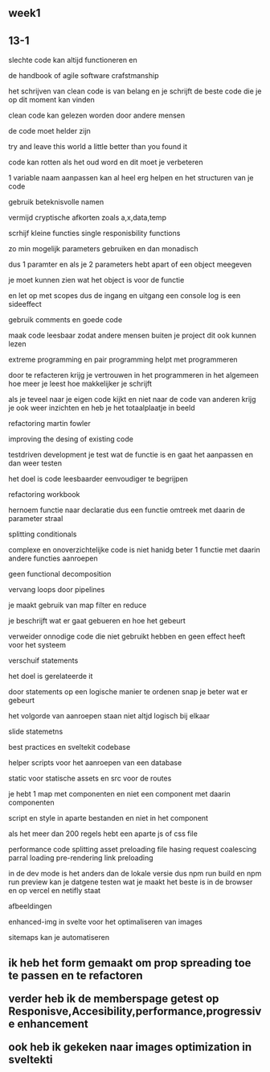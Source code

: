 <h2 id="week1">week1</h2>
<section>
<h2>13-1</h2>
<p>
slechte code kan altijd functioneren en 

de handbook of agile software crafstmanship 

het schrijven van clean code is van belang en je schrijft de beste code die je op dit moment kan vinden 

clean code kan gelezen worden door andere mensen 

de code moet helder zijn

try and leave this world a little better than you found it 


code kan rotten als het oud word en dit moet je verbeteren

1 variable naam aanpassen kan al heel erg helpen en het structuren van je code 

gebruik beteknisvolle namen 

vermijd cryptische afkorten zoals a,x,data,temp

</p>


<p>

scrhijf kleine functies
single responisbility functions

zo min mogelijk parameters gebruiken en dan monadisch 

dus 1 paramter en als je 2 parameters hebt apart of een object meegeven

je moet kunnen zien wat het object is voor de functie 

en let op met scopes dus de ingang en uitgang 
een console log is een sideeffect 



</p>

<p>
gebruik comments en goede code 
</p>

<p>
maak code leesbaar zodat andere mensen buiten je project dit ook kunnen lezen 

extreme programming en pair programming helpt met programmeren 

</p>


<p>door te refacteren krijg je vertrouwen in het programmeren in het algemeen 
hoe meer je leest hoe makkelijker je schrijft 

als je teveel naar je eigen code kijkt en niet naar de code van anderen krijg je ook weer inzichten 
en heb je het totaalplaatje in beeld 

refactoring martin fowler 

improving the desing of existing code

testdriven development je test wat de functie is en gaat het aanpassen en dan weer testen

het doel is code leesbaarder eenvoudiger te begrijpen 

refactoring workbook 

hernoem functie naar declaratie dus een functie omtreek met daarin de parameter straal 

splitting conditionals 

complexe en onoverzichtelijke code is niet hanidg beter 1 functie met daarin andere functies aanroepen

geen functional decomposition 



</p>

<p>
vervang loops door pipelines

je maakt gebruik van map filter en reduce  

je beschrijft wat er gaat gebueren en hoe het gebeurt 




</p>


<p>
verweider onnodige code die niet gebruikt hebben en geen effect heeft voor het systeem

</p>


<p>
verschuif statements

het doel is gerelateerde it

door statements op een logische manier te ordenen snap je beter wat er gebeurt

het volgorde van aanroepen staan niet altjd logisch bij elkaar 

slide statemetns



</p>


<p>
best practices en sveltekit codebase 

helper scripts voor het aanroepen van een database

static voor statische assets 
en src voor de routes 

je hebt 1 map met componenten en niet een component met daarin componenten 

script en style in aparte bestanden en niet in het component 

als het meer dan 200 regels hebt een aparte js of css file



</p>

<p>
performance 
code splitting 
asset preloading
file hasing
request coalescing 
parral loading
pre-rendering
link preloading

in de dev mode is het anders dan de lokale versie dus npm run build en npm run preview kan je datgene testen wat je maakt
het beste is in de browser en op vercel en netifly staat

afbeeldingen 

enhanced-img in svelte voor het optimaliseren van images 


</p>

<p>
sitemaps kan je automatiseren

</p>
</section>

<section>
<h2>
ik heb het form gemaakt om prop spreading toe te passen en te refactoren

verder heb ik de memberspage getest op Responisve,Accesibility,performance,progressive enhancement

ook heb ik gekeken naar images optimization in sveltekti 
</h2>
</section>